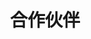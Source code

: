 ---
{
    layout: Layout,
    isPartner: true,
    title: 合作伙伴,
    partnerTitle: {
        title: 合作伙伴,
        subTitle: 开放合作 携手共进 共同推动可信区块链技术落地与发展
    },
    partnerList: [
        {
            title: 行业生态合作,
            list: [
                {
                    imgName: https://stage.bianjie.ai/resources/Bianjie/BJHOME-IMAGE/partners/industry_ecology/wx_logo.png,
                    relationshipList: [
                        {relationship: 天使投资},
                    ],
                    link: https://www.wxblockchain.com/#/home,
                },
                {
                    imgName: https://stage.bianjie.ai/resources/Bianjie/BJHOME-IMAGE/partners/industry_ecology/xwlzb_logo.png,
                    relationshipList: [
                        {relationship: Pre-A 投资},
                    ],
                    link: ,
                },
                {
                    imgName: https://stage.bianjie.ai/resources/Bianjie/BJHOME-IMAGE/partners/industry_ecology/bsn_logo.png,
                    relationshipList: [
                        {relationship: 联盟成员},
                    ],
                    link: https://www.bsnbase.com/p/main/index,
                },
                {
                    imgName: https://stage.bianjie.ai/resources/Bianjie/BJHOME-IMAGE/partners/industry_ecology/casme_logo.png,
                    relationshipList: [
                        {relationship: 区块链专委会常务理事单位},
                        {relationship: 常务理事会主席},
                    ],
                    link: ,
                },
                {
                    imgName: https://stage.bianjie.ai/resources/Bianjie/BJHOME-IMAGE/partners/industry_ecology/cie_logo.png,
                    relationshipList: [
                        {relationship: 专家委员会委员},
                    ],
                    link: https://www.cie-info.org.cn/site/term/51.html,
                },
                {
                    imgName: https://stage.bianjie.ai/resources/Bianjie/BJHOME-IMAGE/partners/industry_ecology/shbta_logo.png,
                    relationshipList: [
                        {relationship: 理事单位},
                    ],
                    link: http://www.shbta.cn/,
                },
                {
                    imgName: https://stage.bianjie.ai/resources/Bianjie/BJHOME-IMAGE/partners/industry_ecology/jxm_logo.png,
                    relationshipList: [
                        {relationship: 金牌合作伙伴},
                    ],
                    link: ,
                },
                {
                    imgName: https://stage.bianjie.ai/resources/Bianjie/BJHOME-IMAGE/partners/industry_ecology/tbi_logo.png,
                    relationshipList: [
                        {relationship: 理事单位},
                    ],
                    link: http://www.trustedblockchain.cn/,
                },
                {
                    imgName: https://stage.bianjie.ai/resources/Bianjie/BJHOME-IMAGE/partners/industry_ecology/shso_logo.png,
                    relationshipList: [],
                    link: http://www.softline.org.cn/,
                },
                {
                    imgName: https://stage.bianjie.ai/resources/Bianjie/BJHOME-IMAGE/partners/industry_ecology/ccid_logo.png,
                    relationshipList: [],
                    link: https://www.ccidgroup.com/,
                },
                {
                    imgName: https://stage.bianjie.ai/resources/Bianjie/BJHOME-IMAGE/partners/industry_ecology/lt_logo.png,
                    relationshipList: [],
                    link: http://www.blockdata.club/,
                },
            ]
        },
        {
            title: 金融领域合作,
            list: [
                {
                    imgName: https://stage.bianjie.ai/resources/Bianjie/BJHOME-IMAGE/partners/financial_field/dfi_logo.png,
                    relationshipList: [],
                    link: ,
                },
                {
                    imgName: https://stage.bianjie.ai/resources/Bianjie/BJHOME-IMAGE/partners/financial_field/ode_logo.png,
                    relationshipList: [],
                    link: http://www.spiderid.cn/,
                },
                {
                    imgName: https://stage.bianjie.ai/resources/Bianjie/BJHOME-IMAGE/partners/financial_field/zcbri_logo.png,
                    relationshipList: [],
                    link: http://www.zcbri.com/,
                },
                {
                    imgName: https://stage.bianjie.ai/resources/Bianjie/BJHOME-IMAGE/partners/financial_field/lg_logo.png,
                    relationshipList: [],
                    link: ,
                },
            ]
        },
        {
            title: 医疗领域合作,
            list: [
                {
                    imgName: https://stage.bianjie.ai/resources/Bianjie/BJHOME-IMAGE/partners/medical_field/xkl_logo.png,
                    relationshipList: [],
                    link: ,
                },
                {
                    imgName: https://stage.bianjie.ai/resources/Bianjie/BJHOME-IMAGE/partners/medical_field/nxyl_logo.png,
                    relationshipList: [],
                    link: ,
                },
                {
                    imgName: https://stage.bianjie.ai/resources/Bianjie/BJHOME-IMAGE/partners/medical_field/rhdk_logo.png,
                    relationshipList: [],
                    link: ,
                },
                {
                    imgName: https://stage.bianjie.ai/resources/Bianjie/BJHOME-IMAGE/partners/medical_field/pdwszyzx_logo.png,
                    relationshipList: [],
                    link: ,
                },
            ]
        },
        {
            title: 资产数字化领域合作,
            list: [
                {
                    imgName: https://stage.bianjie.ai/resources/Bianjie/BJHOME-IMAGE/partners/digital_assets/xdkj_logo.png,
                    relationshipList: [],
                    link: http://www.starrymedia.com/,
                },
                {
                    imgName: https://stage.bianjie.ai/resources/Bianjie/BJHOME-IMAGE/partners/digital_assets/sykj_logo.png,
                    relationshipList: [],
                    link: ,
                },
            ]
        },
        {
            title: 人工智能与物联网领域合作,
            list: [
                {
                    imgName: https://stage.bianjie.ai/resources/Bianjie/BJHOME-IMAGE/partners/ai_internet/xjkj_logo.png,
                    relationshipList: [],
                    link: ,
                },
            ]
        },
        {
            title: 全球前沿技术合作,
            list: [
                {
                    imgName: https://stage.bianjie.ai/resources/Bianjie/BJHOME-IMAGE/partners/technology/cosmos_logo.png,
                    relationshipList: [],
                    link: https://cosmos.network/,
                },
                {
                    imgName: https://stage.bianjie.ai/resources/Bianjie/BJHOME-IMAGE/partners/technology/tendermint_logo.png,
                    relationshipList: [],
                    link: https://tendermint.com/,
                },
                {
                    imgName: https://stage.bianjie.ai/resources/Bianjie/BJHOME-IMAGE/partners/technology/irisnet_logo.png,
                    relationshipList: [],
                    link: https://www.irisnet.org/,
                },
                {
                    imgName: https://stage.bianjie.ai/resources/Bianjie/BJHOME-IMAGE/partners/technology/chainlink_logo.png,
                    relationshipList: [],
                    link: https://chain.link/,
                },
            ]
        }
    ]
}
---